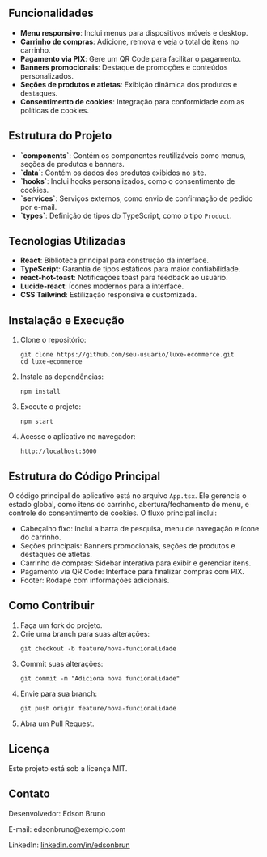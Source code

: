 <h2>Funcionalidades</h2>
<ul>
<li><strong>Menu responsivo</strong>: Inclui menus para dispositivos móveis e desktop.</li>
<li><strong>Carrinho de compras</strong>: Adicione, remova e veja o total de itens no carrinho.</li>
<li><strong>Pagamento via PIX</strong>: Gere um QR Code para facilitar o pagamento.</li>
<li><strong>Banners promocionais</strong>: Destaque de promoções e conteúdos personalizados.</li>
<li><strong>Seções de produtos e atletas</strong>: Exibição dinâmica dos produtos e destaques.</li>
<li><strong>Consentimento de cookies</strong>: Integração para conformidade com as políticas de cookies.</li>
</ul>
</section>

<section>
<h2>Estrutura do Projeto</h2>
<ul>
<li><strong>`components`</strong>: Contém os componentes reutilizáveis como menus, seções de produtos e banners.</li>
<li><strong>`data`</strong>: Contém os dados dos produtos exibidos no site.</li>
<li><strong>`hooks`</strong>: Inclui hooks personalizados, como o consentimento de cookies.</li>
<li><strong>`services`</strong>: Serviços externos, como envio de confirmação de pedido por e-mail.</li>
<li><strong>`types`</strong>: Definição de tipos do TypeScript, como o tipo <code>Product</code>.</li>
</ul>
</section>

<section>
<h2>Tecnologias Utilizadas</h2>
<ul>
<li><strong>React</strong>: Biblioteca principal para construção da interface.</li>
<li><strong>TypeScript</strong>: Garantia de tipos estáticos para maior confiabilidade.</li>
<li><strong>react-hot-toast</strong>: Notificações toast para feedback ao usuário.</li>
<li><strong>Lucide-react</strong>: Ícones modernos para a interface.</li>
<li><strong>CSS Tailwind</strong>: Estilização responsiva e customizada.</li>
</ul>
</section>

<section>
<h2>Instalação e Execução</h2>
<ol>
<li>Clone o repositório:
<pre><code>git clone https://github.com/seu-usuario/luxe-ecommerce.git
cd luxe-ecommerce</code></pre>
</li>
<li>Instale as dependências:
<pre><code>npm install</code></pre>
</li>
<li>Execute o projeto:
<pre><code>npm start</code></pre>
</li>
<li>Acesse o aplicativo no navegador:
<pre><code>http://localhost:3000</code></pre>
</li>
</ol>
</section>

<section>
<h2>Estrutura do Código Principal</h2>
<p>O código principal do aplicativo está no arquivo <code>App.tsx</code>. Ele gerencia o estado global, como itens do carrinho, abertura/fechamento do menu, e controle do consentimento de cookies. O fluxo principal inclui:</p>
<ul>
<li>Cabeçalho fixo: Inclui a barra de pesquisa, menu de navegação e ícone do carrinho.</li>
<li>Seções principais: Banners promocionais, seções de produtos e destaques de atletas.</li>
<li>Carrinho de compras: Sidebar interativa para exibir e gerenciar itens.</li>
<li>Pagamento via QR Code: Interface para finalizar compras com PIX.</li>
<li>Footer: Rodapé com informações adicionais.</li>
</ul>
</section>

<section>
<h2>Como Contribuir</h2>
<ol>
<li>Faça um fork do projeto.</li>
<li>Crie uma branch para suas alterações:
<pre><code>git checkout -b feature/nova-funcionalidade</code></pre>
</li>
<li>Commit suas alterações:
<pre><code>git commit -m "Adiciona nova funcionalidade"</code></pre>
</li>
<li>Envie para sua branch:
<pre><code>git push origin feature/nova-funcionalidade</code></pre>
</li>
<li>Abra um Pull Request.</li>
</ol>
</section>

<section>
<h2>Licença</h2>
<p>Este projeto está sob a licença MIT.</p>
</section>
</main>

<footer>
<h2>Contato</h2>
<p>Desenvolvedor: Edson Bruno</p>
<p>E-mail: edsonbruno@exemplo.com</p>
<p>LinkedIn: <a href="https://linkedin.com/in/edsonbrun" target="_blank">linkedin.com/in/edsonbrun</a></p>
</footer>

